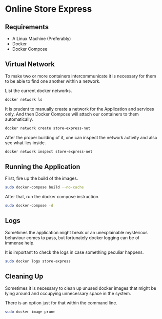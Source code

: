 # Online Store Express

## Requirements

- A Linux Machine (Preferably)
- Docker
- Docker Compose

## Virtual Network

To make two or more containers intercommunicate it is necessary
for them to be able to find one another within a network.

List the current docker networks.

```bash
docker network ls
```

It is prudent to manually create a network for the Application and services only.
And then Docker Compose will attach our containers to them automatically.

```bash
docker network create store-express-net
```

After the proper building of it, one can inspect the network activity and
also see what lies inside.

```bash
docker network inspect store-express-net
```

## Running the Application

First, fire up the build of the images.

```bash
sudo docker-compose build --no-cache
```

After that, run the docker compose instruction.

```bash
sudo docker-compose -d
```

## Logs

Sometimes the application might break or an unexplainable mysterious behaviour
comes to pass, but fortunately docker logging can be of immense help.

It is important to check the logs in case something peculiar happens.

```bash
sudo docker logs store-express
```

## Cleaning Up

Sometimes it is necessary to clean up unused docker images that might be lying
around and occupying unnecessary space in the system.

There is an option just for that within the command line.

```bash
sudo docker image prune
```



